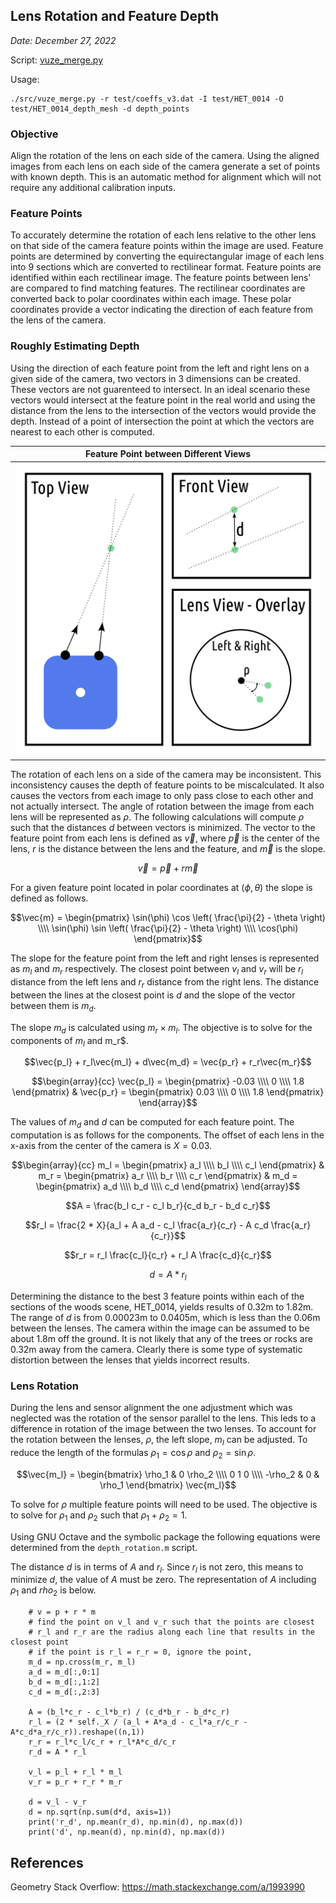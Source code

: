 ## Lens Rotation and Feature Depth

*Date: December 27, 2022*

Script: [vuze_merge.py](../src/vuze_merge.py)

Usage:
```
./src/vuze_merge.py -r test/coeffs_v3.dat -I test/HET_0014 -O test/HET_0014_depth_mesh -d depth_points
```

### Objective
Align the rotation of the lens on each side of the camera. Using the aligned images from each lens on each side of the camera generate a set of points with known depth. This is an automatic method for alignment which will not require any additional calibration inputs.


### Feature Points
To accurately determine the rotation of each lens relative to the other lens on that side of the camera feature points within the image are used. Feature points are determined by converting the equirectangular image of each lens into 9 sections which are converted to rectilinear format. Feature points are identified within each rectilinear image. The feature points between lens' are compared to find matching features. The rectilinear coordinates are converted back to polar coordinates within each image. These polar coordinates provide a vector indicating the direction of each feature from the lens of the camera.

### Roughly Estimating Depth
Using the direction of each feature point from the left and right lens on a given side of the camera, two vectors in 3 dimensions can be created. These vectors are not guarenteed to intersect. In an ideal scenario these vectors would intersect at the feature point in the real world and using the distance from the lens to the intersection of the vectors would provide the depth. Instead of a point of intersection the point at which the vectors are nearest to each other is computed.

| Feature Point between Different Views |
| :----: |
| <img src="depth_vectors.png" alt="Feature point (green) from different angles." width="500px" /> |

The rotation of each lens on a side of the camera may be inconsistent. This inconsistency causes the depth of feature points to be miscalculated. It also causes the vectors from each image to only pass close to each other and not actually intersect. The angle of rotation between the image from each lens will be represented as $\rho$. The following calculations will compute $\rho$ such that the distances $d$ between vectors is minimized. The vector to the feature point from each lens is defined as $\vec{v}$, where $\vec{p}$ is the center of the lens, $r$ is the distance between the lens and the feature, and $\vec{m}$ is the slope.

$$\vec{v} = \vec{p} + r \vec{m}$$

For a given feature point located in polar coordinates at $( \phi, \theta )$ the slope is defined as follows.

$$\vec{m} = \begin{pmatrix} \sin(\phi) \cos \left( \frac{\pi}{2} - \theta \right) \\\\ \sin(\phi) \sin \left( \frac{\pi}{2} - \theta \right) \\\\ \cos(\phi) \end{pmatrix}$$

The slope for the feature point from the left and right lenses is represented as $m_l$ and $m_r$ respectively. The closest point between $v_l$ and $v_r$ will be $r_l$ distance from the left lens and $r_r$ distance from the right lens. The distance between the lines at the closest point is $d$ and the slope of the vector between them is $m_d$.

The slope $m_d$ is calculated using $m_r \times m_l$.  The objective is to solve for the components of $m_l$ and m_r$.

$$\vec{p_l} + r_l\vec{m_l} + d\vec{m_d} = \vec{p_r} + r_r\vec{m_r}$$

$$\begin{array}{cc} \vec{p_l} = \begin{pmatrix} -0.03 \\\\ 0 \\\\ 1.8 \end{pmatrix} & \vec{p_r} = \begin{pmatrix} 0.03 \\\\ 0 \\\\ 1.8 \end{pmatrix} \end{array}$$

The values of $m_d$ and $d$ can be computed for each feature point. The computation is as follows for the components. The offset of each lens in the x-axis from the center of the camera is $X = 0.03$.

$$\begin{array}{cc}
m_l = \begin{pmatrix} a_l \\\\ b_l \\\\ c_l \end{pmatrix}
& m_r = \begin{pmatrix} a_r \\\\ b_r \\\\ c_r \end{pmatrix}
& m_d = \begin{pmatrix} a_d \\\\ b_d \\\\ c_d \end{pmatrix}
\end{array}$$

$$A = \frac{b_l c_r - c_l b_r}{c_d b_r - b_d c_r}$$

$$r_l = \frac{2 * X}{a_l + A a_d - c_l \frac{a_r}{c_r} - A c_d \frac{a_r}{c_r}}$$

$$r_r = r_l \frac{c_l}{c_r} + r_l A \frac{c_d}{c_r}$$

$$d = A * r_l$$

Determining the distance to the best 3 feature points within each of the sections of the woods scene, HET_0014, yields results of 0.32m to 1.82m. The range of $d$ is from 0.00023m to 0.0405m, which is less than the 0.06m between the lenses. The camera within the image can be assumed to be about 1.8m off the ground. It is not likely that any of the trees or rocks are 0.32m away from the camera. Clearly there is some type of systematic distortion between the lenses that yields incorrect results.

### Lens Rotation

During the lens and sensor alignment the one adjustment which was neglected was the rotation of the sensor parallel to the lens. This leds to a difference in rotation of the image between the two lenses. To account for the rotation between the lenses, $\rho$, the left slope, $m_l$ can be adjusted. To reduce the length of the formulas $\rho_1 = \cos\rho$ and $\rho_2 = \sin\rho$.

$$\vec{m_l} = \begin{bmatrix} \rho_1 & 0 \rho_2 \\\\ 0 1 0 \\\\ -\rho_2 & 0 & \rho_1 \end{bmatrix} \vec{m_l}$$

To solve for $\rho$ multiple feature points will need to be used. The objective is to solve for $\rho_1$ and $\rho_2$ such that $\rho_1 + \rho_2 = 1$.

Using GNU Octave and the symbolic package the following equations were determined from the `depth_rotation.m` script.

The distance $d$ is in terms of $A$ and $r_l$. Since $r_l$ is not zero, this means to minimize $d$, the value of $A$ must be zero. The representation of $A$ including $\rho_1$ and $rho_2$ is below.










        # v = p + r * m
        # find the point on v_l and v_r such that the points are closest
        # r_l and r_r are the radius along each line that results in the closest point
        # if the point is r_l = r_r = 0, ignore the point,
        m_d = np.cross(m_r, m_l)
        a_d = m_d[:,0:1]
        b_d = m_d[:,1:2]
        c_d = m_d[:,2:3]

        A = (b_l*c_r - c_l*b_r) / (c_d*b_r - b_d*c_r)
        r_l = (2 * self._X / (a_l + A*a_d - c_l*a_r/c_r - A*c_d*a_r/c_r)).reshape((n,1))
        r_r = r_l*c_l/c_r + r_l*A*c_d/c_r
        r_d = A * r_l

        v_l = p_l + r_l * m_l
        v_r = p_r + r_r * m_r

        d = v_l - v_r
        d = np.sqrt(np.sum(d*d, axis=1))
        print('r_d', np.mean(r_d), np.min(d), np.max(d))
        print('d', np.mean(d), np.min(d), np.max(d))



## References

Geometry Stack Overflow: https://math.stackexchange.com/a/1993990
